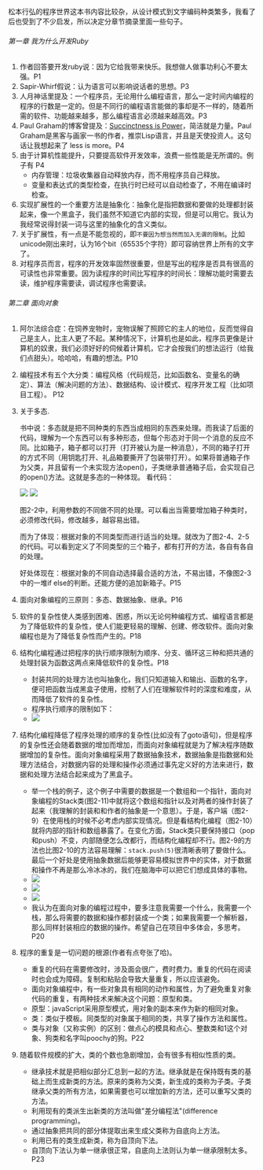 松本行弘的程序世界这本书内容比较杂，从设计模式到文字编码种类繁多，我看了后也受到了不少启发，所以决定分章节摘录里面一些句子。

###### 第一章 我为什么开发Ruby

1. 作者回答要开发ruby说：因为它给我带来快乐。我想做人做事功利心不要太强。P1
1. Sapir-Whirf假说：认为语言可以影响说话者的思想。P3
1. 人月神话里提及：一个程序员，无论用什么编程语言，那么一定时间内编程的程序的行数是一定的。但是不同行的编程语言能做的事却是不一样的，随着所需的软件、功能越来越多，那么编程语言必须越来越高效。P3
1. Paul Graham的博客曾提及：[Succinctness is Power](http://www.paulgraham.com/power.html)，简洁就是力量。Paul Graham是黑客与画家一书的作者，推崇Lisp语言，并且是天使投资人。这句话让我想起来了 less is more。P4
1. 由于计算机性能提升，只要提高软件开发效率，浪费一些性能是无所谓的。例子有 P4
	* 内存管理：垃圾收集器自动释放内存，而不用程序员自己释放。
	* 变量和表达式的类型检查，在执行时已经可以自动检查了，不用在编译时检查。
1. 实现扩展性的一个重要方法是抽象化：抽象化是指把数据和要做的处理都封装起来，像一个黑盒子，我们虽然不知道它内部的实现，但是可以用它。我认为我经常说得封装一词与这里的抽象化的含义类似。
1. 关于扩展性，有一点是不能忽视的，即`不要因为想当然而加入无谓的限制`。比如unicode刚出来时，认为16个bit（65535个字符）即可容纳世界上所有的文字了。
1. 对程序员而言，程序的开发效率固然很重要，但是写出的程序是否具有很高的可读性也非常重要。因为读程序的时间比写程序的时间长：理解功能时需要去读，维护程序需要读，调试程序也需要读。
	
###### 第二章 面向对象

1. 阿尔法综合症：在饲养宠物时，宠物误解了照顾它的主人的地位，反而觉得自己是主人，比主人更了不起。某种情况下，计算机也是如此，程序员更像是计算机的奴隶，我们必须好好的伺候着计算机，它才会按我们的想法运行（给我们点甜头）。哈哈哈，有趣的想法。P10
1. 编程技术有五个大分类：编程风格（代码规范，比如函数名、变量名的确定）、算法（解决问题的方法）、数据结构、设计模式、程序开发工程（比如项目工程）。 P12
1. 关于多态.

	书中说：多态就是把不同种类的东西当成相同的东西来处理。而我读了后面的代码，理解为一个东西可以有多种形态，但每个形态对于同一个消息的反应不同。比如箱子，箱子都可以打开（打开被认为是一种消息），不同的箱子打开的方式不同（用钥匙打开、礼品箱要撕开了包装带打开）。如果将普通箱子作为父类，并且留有一个未实现方法open()，子类继承普通箱子后，会实现自己的open()方法。这就是多态的一种体现。
	看代码：

	<img src="https://github.com/zhangyang27/blogs/raw/master/images/polymorphism_1_sjflsajfdlafjj.png">

	<img src="https://github.com/zhangyang27/blogs/raw/master/images/polymorphism_2_lsadjflasjdflasjfl.png">

	图2-2中，利用参数的不同做不同的处理。可以看出当需要增加箱子种类时，必须修改代码，修改越多，越容易出错。

	而为了体现：根据对象的不同类型而进行适当的处理。就改为了图2-4、2-5的代码。可以看到定义了不同类型的三个箱子，都有打开的方法，各自有各自的处理。

	好处体现在：根据对象的不同自动选择最合适的方法，不易出错，不像图2-3中的一堆if else的判断。还能方便的追加新箱子。P15

1. 面向对象编程的三原则：多态、数据抽象、继承。P16
1. 软件的复杂性使人类感到困难、困惑，所以无论何种编程方式、编程语言都是为了降低软件的复杂性，使人们能更轻易的理解、创建、修改软件。面向对象编程也是为了降低复杂性而产生的。P18
1. 结构化编程通过把程序的执行顺序限制为顺序、分支、循环这三种和把共通的处理封装为函数这两点来降低软件的复杂性。P18
	* 封装共同的处理方法也叫抽象化，我们只知道输入和输出、函数的名字，便可把函数当成黑盒子使用，控制了人们在理解软件时的深度和难度，从而降低了软件的复杂性。
	* 程序执行顺序的限制如下：
	* <img src="https://github.com/zhangyang27/blogs/raw/master/images/structured_programming_dsljafldflsjadkfjasldfj.png">
1. 结构化编程降低了程序处理的顺序的复杂性(比如没有了goto语句)，但是程序的复杂性还会随着数据的增加而增加，而面向对象编程就是为了解决程序随数据增加的复杂性。面向对象编程采用了数据抽象技术，数据抽象是指数据和处理方法结合，对数据内容的处理和操作必须通过事先定义好的方法来进行，数据和处理方法结合起来成为了黑盒子。
	* 举一个栈的例子，这个例子中需要的数据是一个数组和一个指针，面向对象编程的Stack类(图2-11)中就将这个数组和指针以及对两者的操作封装了起来（我理解的封装和和作者的抽象是一个意思）。于是，客户端（图2-9）在使用栈的时候不必考虑内部实现情况。但是看结构化编程（图2-10）就将内部的指针和数组暴露了。在变化方面，Stack类只要保持接口（pop和push）不变，内部随便怎么改都行，而结构化编程却不行。图2-9的方法也比图2-10的方法容易理解：`stack.push(5)`很清晰表明了要做什么。最后一个好处是使用抽象数据后能够更容易模拟世界中的实体，对于数据和操作不再是那么冷冰冰的，我们在脑海中可以把它们想成具体的事物。
	* <img src="https://github.com/zhangyang27/blogs/raw/master/images/ruby_stack_structured_program_lsdjf.png">
	* <img src="https://github.com/zhangyang27/blogs/raw/master/images/ruby_stack_client_sadljfasjflsadjf.png">
	* <img src="https://github.com/zhangyang27/blogs/raw/master/images/ruby_stack_class_sdfajsfaskldfjaks.png">
	* 我认为在面向对象的编程过程中，要多注意我需要一个什么，我需要一个栈，那么将需要的数据和操作都封装成一个类；如果我需要一个解析器，那么同样封装相应的数据的操作。希望自己在项目中多体会，多思考。P20
1. 程序的重复是一切问题的根源(作者有点夸张了哈)。
	* 重复的代码在需要修改时，涉及面会很广，费时费力。重复的代码在阅读时也会成为障碍。复制和粘贴会导致大量重复，所以应该避免。
	* 面向对象编程中，有一些对象具有相同的动作和属性，为了避免重复对象代码的重复，有两种技术来解决这个问题：原型和类。
	* 原型：javaScript采用原型模式，用对象的副本来作为新的相同对象。
	* 类：类似于模板。同类型的对象属于相同的类，共享了操作方法和属性。
	* 类与对象（又称实例）的区别：做点心的模具和点心、整数类和1这个对象、狗类和名字叫poochy的狗。P22
1. 随着软件规模的扩大，类的个数也急剧增加，会有很多有相似性质的类。
	* 继承技术就是把相似部分汇总到一起的方法。继承就是在保持既有类的基础上而生成新类的方法。原来的类称为父类，新生成的类称为子类。子类继承父类的所有方法，如果需要也可以增加新的方法，还可以重写父类的方法。
	* 利用现有的类派生出新类的方法叫做"差分编程法"(difference programming)。
	* 通过抽象把共同的部分体提取出来生成父类称为自底向上方法。
	* 利用已有的类生成新类，称为自顶向下法。
	* 自顶向下法认为单一继承很正常，自底向上法则认为单一继承限制太多。P23


